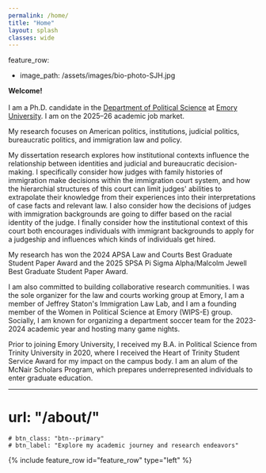 ```yaml
---
permalink: /home/
title: "Home"
layout: splash
classes: wide
---
```


feature_row:
  - image_path: /assets/images/bio-photo-SJH.jpg

  **Welcome!** <br /> <br /> I am a Ph.D. candidate in the [Department of Political Science](http://polisci.emory.edu/home/index.html) at [Emory University](https://www.emory.edu/home/index.html). I am on the 2025–26 academic job market. <br />

My research focuses on American politics, institutions, judicial politics, bureaucratic politics, and immigration law and policy. <br />

My dissertation research explores how institutional contexts influence the relationship between identities and judicial and bureaucratic decision-making. I specifically consider how judges with family histories of immigration make decisions within the immigration court system, and how the hierarchial structures of this court can limit judges' abilities to extrapolate their knowledge from their experiences into their interpretations of case facts and relevant law. I also consider how the decisions of judges with immigration backgrounds are going to differ based on the racial identity of the judge. I finally consider how the institutional context of this court both encourages individuals with immigrant backgrounds to apply for a judgeship and influences which kinds of individuals get hired. <br />

My research has won the 2024 APSA Law and Courts Best Graduate Student Paper Award and the 2025 SPSA Pi Sigma Alpha/Malcolm Jewell Best Graduate Student Paper Award. <br />

I am also committed to building collaborative research communities. I was the sole organizer for the law and courts working group at Emory, I am a member of Jeffrey Staton's Immigration Law Lab, and I am a founding member of the Women in Political Science at Emory (WIPS-E) group. Socially, I am known for organizing a department soccer team for the 2023-2024 academic year and hosting many game nights. <br />

Prior to joining Emory University, I received my B.A. in Political Science from Trinity University in 2020, where I received the Heart of Trinity Student Service Award for my impact on the campus body. I am an alum of the McNair Scholars Program, which prepares underrepresented individuals to enter graduate education. <br />
   
---

# url: "/about/"
    # btn_class: "btn--primary"
    # btn_label: "Explore my academic journey and research endeavors"    

<!-- {% include feature_row id="intro" type="center" %} -->

{% include feature_row id="feature_row" type="left" %}
